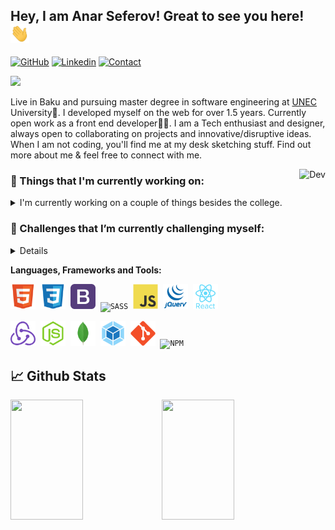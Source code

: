 <h2>Hey, I am Anar Seferov! Great to see you here! <img src="https://raw.githubusercontent.com/ABSphreak/ABSphreak/master/gifs/Hi.gif" width="30px"></h2>

[![GitHub](https://img.shields.io/badge/SUPPORT%20AT-GITHUB-lightgrey?style=for-the-badge&logo=github)](https://github.com/anarseferrov)
[![Linkedin](https://img.shields.io/badge/MY%20PROFILE-Linkedin-blue?style=for-the-badge&logo=github)](https://www.linkedin.com/in/anarseferov/) 
[![Contact](https://img.shields.io/badge/CONTACT-MAIL-red?style=for-the-badge&logo=gmail&logoColor=white)](mailto:anarseferrov@outlook.com)

 <img src="https://github.com/Asmit2952/Asmit2952/blob/master/src/header_.png" />
 
Live in Baku and pursuing master degree in software engineering at <a href="https://unec.edu.az/">UNEC</a> University🏫. I developed myself on the web for over 1.5 years. Currently open work as a front end developer👨‍💻. I am a Tech enthusiast and designer, always open to collaborating on projects and innovative/disruptive ideas. When I am not coding, you'll find me  at my desk sketching stuff. Find out more about me & feel free to connect with me. 

<img alt="Dev" src="https://github.com/rajput2107/rajput2107/blob/master/Assets/Developer.gif" align="right"/>

<h3>💼 Things that I'm currently working on:</h3>
<details>
  <summary>I'm currently working on a couple of things besides the college. </summary>
  <ul>
    <br>
    <li>Refreshing Front-End skills by taking online courses</li>
    <li>Creating portfolio projects</li>
    <li>Looking forward to take a Data Structures and Algoritms Course</li>
    <li>Inquiring more about UX/UI.</li>
    <li>🔜</li>
  </ul>
</details>

### 🌱 Challenges that I’m currently challenging myself:
<details>
  <ul>
    <br>
    <li>Learn to code 5-6 hours a day with no distraction ( One day off a week. )</li>
    <li>Avoid over using social media</li>
    <li>Read more books</li>
    <li>🔜</li>
  </ul>
</details>

**Languages, Frameworks and Tools:**
<p align="left">
      <p>
        <code><img src="https://github.com/devicons/devicon/blob/master/icons/html5/html5-original.svg" alt="HTML" width="40" height="40" /></code>&nbsp;
        <code><img src="https://github.com/devicons/devicon/blob/master/icons/css3/css3-original.svg" alt="CSS" width="40" height="40" /></code>&nbsp;
        <code><img src="https://raw.githubusercontent.com/github/explore/80688e429a7d4ef2fca1e82350fe8e3517d3494d/topics/bootstrap/bootstrap.png" alt="bootstrap" width="40"      height="40" /></code>&nbsp;
    <code><img src="https://camo.githubusercontent.com/3a61a49321fba37513904864aee93be1873b05f2cb84b9c13a5dfbb534ac17fa/68747470733a2f2f6564656e742e6769746875622e696f2f537570657254696e7949636f6e732f696d616765732f7376672f736173732e737667" alt="SASS" width="40" height="40" /></code>&nbsp;
  <code><img src="https://github.com/devicons/devicon/blob/master/icons/javascript/javascript-original.svg" alt="JS" width="40" height="40" /></code>&nbsp;
    <code><img src="https://github.com/devicons/devicon/blob/master/icons/jquery/jquery-plain-wordmark.svg" alt="jQuery" width="40" height="40" /></code>&nbsp;
    <code><img src="https://github.com/devicons/devicon/blob/master/icons/react/react-original-wordmark.svg" alt="React" width="40" height="40" /></code>&nbsp;
      </p>
      <code><img src="https://github.com/devicons/devicon/blob/master/icons/redux/redux-original.svg" alt="Redux" width="40" height="40" /></code>&nbsp;
  <code><img src="https://github.com/devicons/devicon/blob/master/icons/nodejs/nodejs-original.svg" alt="Node.js" width="40" height="40" /></code>&nbsp;
      <code><img src="https://github.com/devicons/devicon/blob/master/icons/mongodb/mongodb-original.svg" alt="mongodb" width="40" height="40" /></code>&nbsp;
  <code><img src="https://github.com/devicons/devicon/blob/master/icons/webpack/webpack-original.svg" alt="Webpack" width="40" height="40" /></code>&nbsp;
  <code><img src="https://github.com/devicons/devicon/blob/master/icons/git/git-original.svg" alt="git" width="40" height="40" /></code>&nbsp;
  <code><img src="https://camo.githubusercontent.com/4348417189e1f7f64d07e1373b16e9a61bc8de4b0ff78238417528850701649b/68747470733a2f2f6564656e742e6769746875622e696f2f537570657254696e7949636f6e732f696d616765732f7376672f6e706d2e737667" alt="NPM" width="40" height="40" /></code>&nbsp;
</p>

## 📈 Github Stats

<p>
  <img align="left" src="https://github-readme-stats.vercel.app/api?username=anarseferrov&layout=compact&hide_border=true&show_icons=true&theme=react"   width="48%" height="192px"/>

  <img src="https://github-readme-stats.vercel.app/api/top-langs/?username=anarseferrov&langs_count=8&layout=compact&theme=react&hide_border=true&icon_color=F8D866&hide=Jupyter%20Notebook"  width="48%" height="192px"/>
</p>
